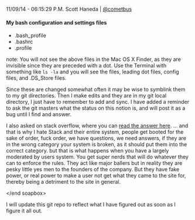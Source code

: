 11/09/14 - 06:15:29 P.M.
Scott Haneda | [@cometbus](https://twitter.com/cometbus)

#### My bash configuration and settings files

* .bash_profile
* .bashrc
* .profile

note: You will not see the above files in the Mac OS X Finder, as they are invisible since they are preceded with a dot.  Use the Terminal with something like `ls -la` and you will see the files, leading dot files, config files, and .DS_Store files.

Since these are changed somewhat often it may be wise to symblink them to my git directories.  Then I make edits and they are in my git local directory, I just have to remember to add and sync.  I have added a reminder to ask the git masters what the status on this notion is, and will post it as a bug until I find and answer.

I also asked on stack overflow, where you can [read the answer here](http://stackoverflow.com/questions/26519144/what-is-the-best-workflow-for-rapidly-changing-files). … and that is why I hate Stack and their entire system, people get booted for the sake of order, fuck order, we have questions, we need answers, if they are in the wrong category your system is broken, as it should put them into the correct category.  but that is what happens when you have a largely moderated by users system.  You get super nerds that will do whatever they can to enforce the rules.  They act like major ballers but in reality they are pesky little yes men to the founders of the company.  But they have fake power, or real power to make a user not get what they came to the site for, thereby being a detriment to the site in general.

</end soapbox>

I will update this git repo to reflect what I have figured out as soon as I figure it all out.